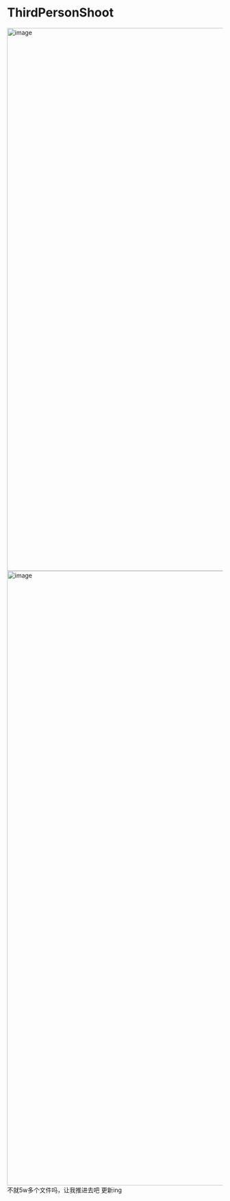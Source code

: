 # ThirdPersonShoot
<img width="2501" height="1265" alt="image" src="https://github.com/user-attachments/assets/76cf37d9-c1c6-4e78-8110-155f39824cb7" />
<img width="2544" height="1432" alt="image" src="https://github.com/user-attachments/assets/cfb45e9d-83b1-4120-81fa-16b5388942e7" />
不就5w多个文件吗，让我推进去吧
更新ing

